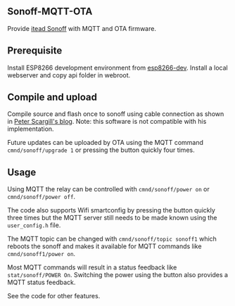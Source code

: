 ## Sonoff-MQTT-OTA
Provide [itead Sonoff](https://www.itead.cc/sonoff-wifi-wireless-switch.html) with MQTT and OTA firmware.
## Prerequisite
Install ESP8266 development environment from [esp8266-dev](https://github.com/nqd/esp8266-dev).
Install a local webserver and copy api folder in webroot.
## Compile and upload
Compile source and flash once to sonoff using cable connection as shown in [Peter Scargill's blog](http://tech.scargill.net/itead-slampher-and-sonoff). Note: this software is not compatible with his implementation.

Future updates can be uploaded by OTA using the MQTT command ```cmnd/sonoff/upgrade 1``` or pressing the button quickly four times.
## Usage
Using MQTT the relay can be controlled with ```cmnd/sonoff/power on``` or ```cmnd/sonoff/power off```.

The code also supports Wifi smartconfig by pressing the button quickly three times but the MQTT server still needs to be made known using the ```user_config.h``` file.

The MQTT topic can be changed with ```cmnd/sonoff/topic sonoff1``` which reboots the sonoff and makes it available for MQTT commands like ```cmnd/sonoff1/power on```.

Most MQTT commands will result in a status feedback like ```stat/sonoff/POWER On```. Switching the power using the button also provides a MQTT status feedback.

See the code for other features.
